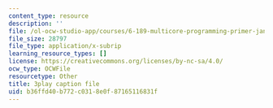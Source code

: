 ```yaml
---
content_type: resource
description: ''
file: /ol-ocw-studio-app/courses/6-189-multicore-programming-primer-january-iap-2007/b36ffd40b772c0318e0f87165116831f_EkMfTvmLJl0.srt
file_size: 28797
file_type: application/x-subrip
learning_resource_types: []
license: https://creativecommons.org/licenses/by-nc-sa/4.0/
ocw_type: OCWFile
resourcetype: Other
title: 3play caption file
uid: b36ffd40-b772-c031-8e0f-87165116831f
---
```

